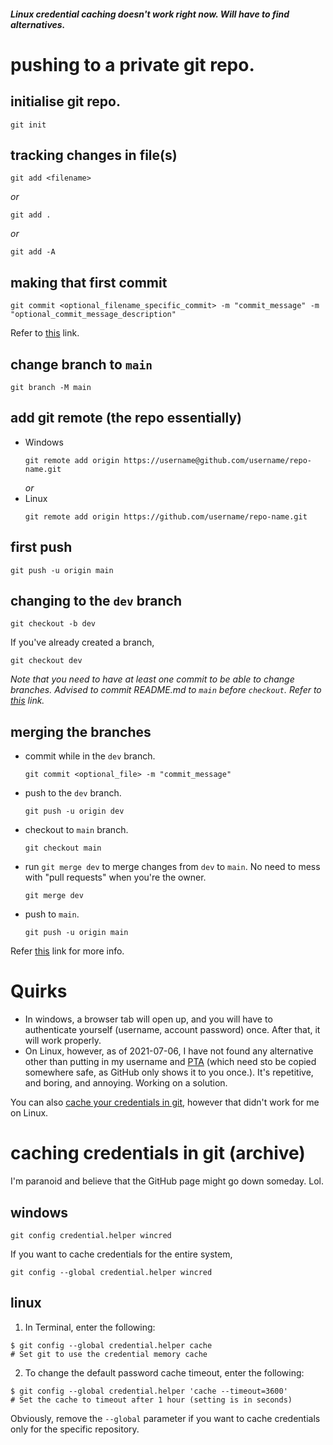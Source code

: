 ##### Linux credential caching doesn't work right now. Will have to find alternatives.

# pushing to a private git repo.

## initialise git repo.
```
git init
```

## tracking changes in file(s)
```
git add <filename>
```
*or*
```
git add .
```
*or*
```
git add -A
```

## making that first commit
```
git commit <optional_filename_specific_commit> -m "commit_message" -m "optional_commit_message_description"
```
Refer to [this](https://stackoverflow.com/questions/7239333/how-do-i-commit-only-some-files) link.

## change branch to `main`
```
git branch -M main
```

## add git remote (the repo essentially)
- Windows
    ```
    git remote add origin https://username@github.com/username/repo-name.git
    ```
    *or*
- Linux
    ```
    git remote add origin https://github.com/username/repo-name.git
    ```

## first push
```
git push -u origin main
```

## changing to the `dev` branch
```
git checkout -b dev
```

If you've already created a branch, 
```
git checkout dev
```

*Note that you need to have at least one commit to be able to change branches. Advised to commit README.md to `main` before `checkout`. Refer to [this](https://stackoverflow.com/questions/66673759/git-branch-m-main) link.*

## merging the branches

- commit while in the `dev` branch.
    ```
    git commit <optional_file> -m "commit_message"
    ```
- push to the `dev` branch.
    ```
    git push -u origin dev
    ```
- checkout to `main` branch.
    ```
    git checkout main
    ```
- run `git merge dev` to merge changes from `dev` to `main`. No need to mess with "pull requests" when you're the owner.
    ```
    git merge dev
    ```
- push to `main`.
    ```
    git push -u origin main
    ```


Refer [this](https://git-scm.com/book/en/v2/Git-Branching-Basic-Branching-and-Merging) link for more info.

# Quirks
- In windows, a browser tab will open up, and you will have to authenticate yourself (username, account password) once. After that, it will work properly.
- On Linux, however, as of 2021-07-06, I have not found any alternative other than putting in my username and [PTA](https://docs.github.com/en/github/authenticating-to-github/keeping-your-account-and-data-secure/creating-a-personal-access-token) (which need sto be copied somewhere safe, as GitHub only shows it to you once.). It's repetitive, and boring, and annoying. Working on a solution.

You can also [cache your credentials in git](https://docs.github.com/en/get-started/getting-started-with-git/caching-your-github-credentials-in-git), however that didn't work for me on Linux.

# caching credentials in git (archive)

I'm paranoid and believe that the GitHub page might go down someday. Lol.

## windows

```
git config credential.helper wincred
```

If you want to cache credentials for the entire system,

```
git config --global credential.helper wincred
```

## linux

1. In Terminal, enter the following:

```
$ git config --global credential.helper cache
# Set git to use the credential memory cache
```

2. To change the default password cache timeout, enter the following:

```
$ git config --global credential.helper 'cache --timeout=3600'
# Set the cache to timeout after 1 hour (setting is in seconds)
```

Obviously, remove the `--global` parameter if you want to cache credentials only for the specific repository.